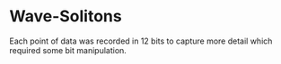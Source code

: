 # Wave-Solitons

Each point of data was recorded in 12 bits to capture more detail which required some bit manipulation.  
